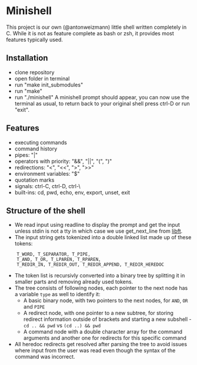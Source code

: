 # Minishell
This project is our own (@antonweizmann) little shell written completely in C.
While it is not as feature complete as bash or zsh, it provides most features typically used.

## Installation
- clone repository
- open folder in terminal
- run "make init_submodules"
- run "make"
- run "./minishell"
A minishell prompt should appear, you can now use the terminal as usual,
to return back to your original shell press ctrl-D or run "exit".

## Features
- executing commands
- command history
- pipes: "|"
- operators with priority: "&&", "||", "(", ")"
- redirections: "<", "<<", ">", ">>"
- environment variables: "$"
- quotation marks
- signals: ctrl-C, ctrl-D, ctrl-\
- built-ins: cd, pwd, echo, env, export, unset, exit

## Structure of the shell
- We read input using readline to display the prompt and get the input unless stdin is not a tty in which case we use get_next_line from [libft](https://github.com/myryk31415/libft).
- The input string gets tokenized into a double linked list made up of these tokens:
```
	T_WORD, T_SEPARATOR, T_PIPE,
	T_AND, T_OR, T_LPAREN, T_RPAREN,
	T_REDIR_IN, T_REDIR_OUT, T_REDIR_APPEND, T_REDIR_HEREDOC
```
- The token list is recursivly converted into a binary tree by splitting it in smaller parts and removing already used tokens.
- The tree consists of following nodes, each pointer to the next node has a variable `type` as well to identify it:
  - A basic binary node, with two pointers to the next nodes, for `AND`, `OR` and `PIPE`
  - A redirect node, with one pointer to a new subtree, for storing redirect information outside of brackets and starting a new subshell - `cd .. && pwd` vs  `(cd ..) && pwd`
  - A command node with a double character array for the command arguments and another one for redirects for this specific command
- All heredoc redirects get resolved after parsing the tree to avoid issues where input from the user was read even though the syntax of the command was incorrect.
